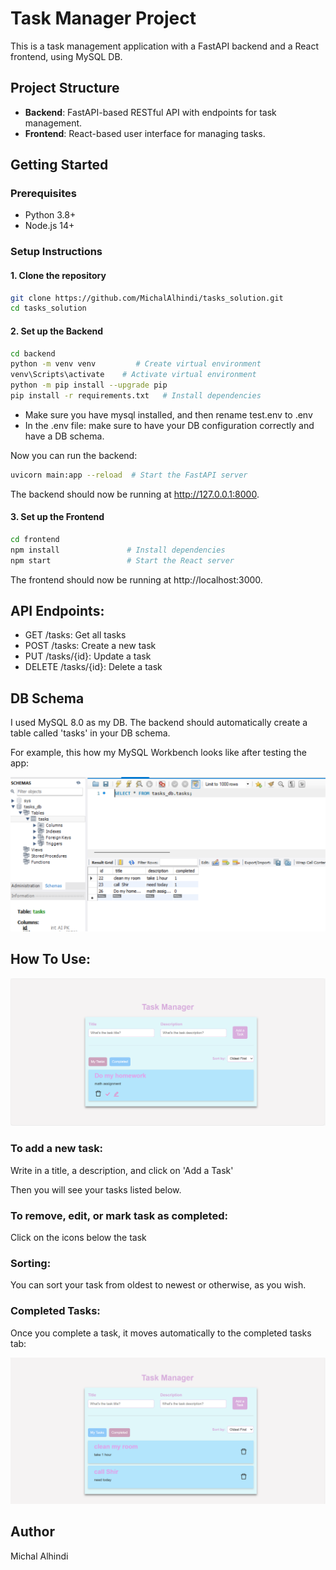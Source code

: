 # Task Manager Project

This is a task management application with a FastAPI backend and a React frontend, using MySQL DB.

## Project Structure

- **Backend**: FastAPI-based RESTful API with endpoints for task management.
- **Frontend**: React-based user interface for managing tasks.

## Getting Started

### Prerequisites

- Python 3.8+
- Node.js 14+

### Setup Instructions

#### 1. Clone the repository

```bash
git clone https://github.com/MichalAlhindi/tasks_solution.git
cd tasks_solution
```
#### 2. Set up the Backend
```bash
cd backend
python -m venv venv         # Create virtual environment
venv\Scripts\activate    # Activate virtual environment
python -m pip install --upgrade pip
pip install -r requirements.txt   # Install dependencies
```
- Make sure you have mysql installed, and then rename test.env to .env
- In the .env file: make sure to have your DB configuration correctly and have a DB schema.

Now you can run the backend:
```bash
uvicorn main:app --reload  # Start the FastAPI server
```
The backend should now be running at http://127.0.0.1:8000.
#### 3. Set up the Frontend
```bash
cd frontend
npm install               # Install dependencies
npm start                 # Start the React server
```
The frontend should now be running at http://localhost:3000.

## API Endpoints:
- GET /tasks: Get all tasks
- POST /tasks: Create a new task
- PUT /tasks/{id}: Update a task
- DELETE /tasks/{id}: Delete a task

## DB Schema
I used MySQL 8.0 as my DB. The backend should automatically create a table called 'tasks' in your DB schema.

For example, this how my MySQL Workbench looks like after testing the app:

![alt text](image-3.png)

## How To Use:
![alt text](image-1.png)
### To add a new task: 
Write in a title, a description, and click on 'Add a Task'

Then you will see your tasks listed below.
### To remove, edit, or mark task as completed: 
Click on the icons below the task

### Sorting:
You can sort your task from oldest to newest or otherwise, as you wish. 

### Completed Tasks:
Once you complete a task, it moves automatically to the completed tasks tab:

![alt text](image-2.png)

## Author
Michal Alhindi